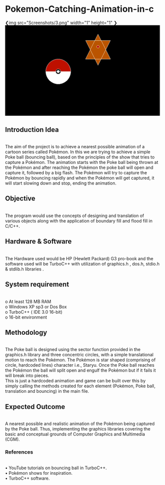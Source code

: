 # Pokemon-Catching-Animation-in-c

❮img src="Screenshots/3.png" width="1"  height="1" ❯
![](Screenshots/3.PNG)

<h2>Introduction Idea </h2><br>
The aim of the project is to achieve a nearest possible animation of a cartoon series called Pokémon. In this we are trying to achieve a simple Poke ball (bouncing ball), based on the principles of the show that tries to capture a Pokémon.
The animation starts with the Poke ball being thrown at the Pokémon and after reaching the Pokémon the poke ball will open and capture it, followed by a big flash.
The Pokémon will try to capture the Pokémon by bouncing rapidly and when the Pokémon will get captured, it will start slowing down and stop, ending the animation.

<h2> Objective </h2><br>
The program would use the concepts of designing and translation of various objects along with the application of boundary fill and flood fill in C/C++.

<h2> Hardware & Software</h2><br>
The Hardware used would be HP (Hewlett Packard) G3 pro-book and the software used will be TurboC++ with utilization of graphics.h , dos.h, stdio.h & stdlib.h libraries .

<h2>  System requirement </h2><br>
o	At least 128 MB RAM<br>
o	Windows XP sp3 or Dos Box<br>
o	TurboC++ ( IDE 3.0 16-bit) <br>
o	16-bit environment 

<h2> Methodology </h2><br>
The Poke ball is designed using the sector function provided in the graphics.h library and three concentric circles, with a simple translational motion to reach the Pokémon. The Pokémon is star shaped (comprising of circle, hardcoded lines) character i.e., Staryu. Once the Poke ball reaches the Pokémon the ball will split open and engulf the Pokémon but if it fails it will break into pieces. 
<br>This is just a hardcoded animation and game can be built over this by simply calling the methods created for each element (Pokémon, Poke ball, translation and bouncing) in the main file.


<h2> Expected Outcome</h2><br>
A nearest possible and realistic animation of the Pokémon being captured by the Poke ball. Thus, implementing the graphics libraries covering the basic and conceptual grounds of Computer Graphics and Multimedia (CGM).<br> 


<h3> References </h3><br>
•	YouTube tutorials on bouncing ball in TurboC++.<br>
•	Pokémon shows for inspiration.<br>
•	TurboC++ software. 
